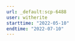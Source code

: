 ```yaml
---
url: _default:scp-6488
user: witherite
starttime: "2022-05-10"
endtime: "2022-07-10"
---
```

<reserve />